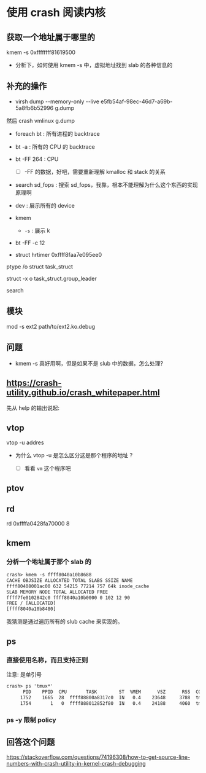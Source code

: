 # 使用 crash 阅读内核

## 获取一个地址属于哪里的
kmem -s 0xffffffff81619500

- 分析下，如何使用 kmem -s 中，虚拟地址找到 slab 的各种信息的

## 补充的操作
- virsh dump --memory-only --live e5fb54af-98ec-46d7-a69b-5a8fb6b52996 g.dump

然后 crash vmlinux g.dump

- foreach bt : 所有进程的 backtrace
- bt -a : 所有的 CPU 的 backtrace
- bt -FF  264 : CPU
  - [ ] -FF 的数据，好吧，需要重新理解 kmalloc 和 stack 的关系
- search sd_fops : 搜索 sd_fops，我靠，根本不能理解为什么这个东西的实现原理啊
- dev : 展示所有的 device
- kmem
  - `-s` : 展示 k

- bt -FF -c 12
- struct hrtimer 0xffff8faa7e095ee0

ptype /o struct task_struct

struct -x o task_struct.group_leader

search


## 模块
mod -s ext2 path/to/ext2.ko.debug

## 问题
- kmem -s 真好用啊，但是如果不是 slub 中的数据，怎么处理?



## https://crash-utility.github.io/crash_whitepaper.html

先从 help 的输出说起:

## vtop

vtop -u addres

- 为什么 vtop -u 是怎么区分这是那个程序的地址 ?
  - [ ] 看看 `vm` 这个程序吧


## ptov

## rd

rd 0xffffa0428fa70000 8

## kmem

### 分析一个地址属于那个 slab 的
```txt
crash> kmem -s ffff8040a10b8688
CACHE OBJSIZE ALLOCATED TOTAL SLABS SSIZE NAME
ffff80408001ac00 632 54215 77214 757 64k inode_cache
SLAB MEMORY NODE TOTAL ALLOCATED FREE
ffff7fe0102842c0 ffff8040a10b0000 0 102 12 90
FREE / [ALLOCATED]
[ffff8040a10b8480]
```
我猜测是通过遍历所有的 slub cache 来实现的。

## ps

### 直接使用名称，而且支持正则
注意: 是单引号
```txt
crash> ps 'tmux*'
      PID    PPID  CPU       TASK        ST  %MEM      VSZ      RSS  COMM
     1752    1665  28  ffff88800a8317c0  IN   0.4    23648     3788  tmux: client
     1754       1   0  ffff888012852f80  IN   0.4    24188     4060  tmux: server
```

### ps -y 限制 policy

## 回答这个问题
https://stackoverflow.com/questions/74196308/how-to-get-source-line-numbers-with-crash-utility-in-kernel-crash-debugging
